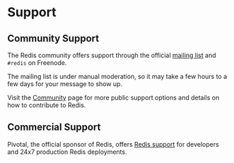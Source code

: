 Support
===

Community Support
---

The Redis community offers support through the official [mailing list](http://groups.google.com/group/redis-db) and `#redis` on Freenode.

The mailing list is under manual moderation, so it may take a few hours to a few days for your message to show up.

Visit the [Community](/community) page for more public support options and details on how to contribute to Redis.

Commercial Support
---

Pivotal, the official sponsor of Redis, offers [Redis support](http://www.gopivotal.com/products/redis) for developers and 24x7 production Redis deployments.

